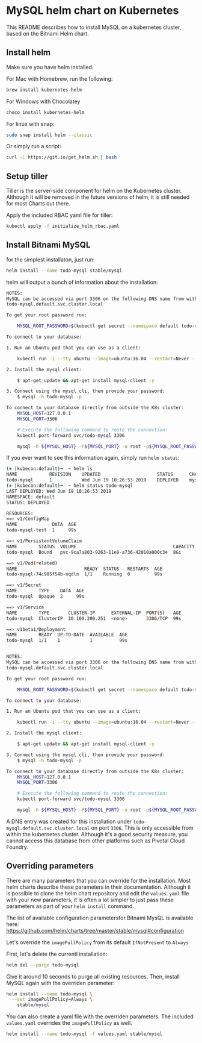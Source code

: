 # MySQL helm chart on Kubernetes
This README describes how to install MySQL on a kubernetes cluster, based on the Bitnami Helm chart. 

## Install helm
Make sure you have helm installed.

For Mac with Homebrew, run the following:

```bash
brew install kubernetes-helm
```

For Windows with Chocolatey

```bash
choco install kubernetes-helm
```

For linux with snap:

```bash
sudo snap install helm --classic
```

Or simply run a script:

```bash
curl -L https://git.io/get_helm.sh | bash
```

## Setup tiller
Tiller is the server-side component for helm on the Kubernetes cluster. Although it will be removed in the future versions of helm, it is still needed for most Charts out there.

Apply the included RBAC yaml file for tiller:

```bash
kubectl apply -f initialize_helm_rbac.yaml
```

## Install Bitnami MySQL

for the simplest installaton, just run:

```bash
helm install --name todo-mysql stable/mysql
```

helm will output a bunch of information about the installation:

```bash
NOTES:
MySQL can be accessed via port 3306 on the following DNS name from within your cluster:
todo-mysql.default.svc.cluster.local

To get your root password run:

    MYSQL_ROOT_PASSWORD=$(kubectl get secret --namespace default todo-mysql -o jsonpath="{.data.mysql-root-password}" | base64 --decode; echo)

To connect to your database:

1. Run an Ubuntu pod that you can use as a client:

    kubectl run -i --tty ubuntu --image=ubuntu:16.04 --restart=Never -- bash -il

2. Install the mysql client:

    $ apt-get update && apt-get install mysql-client -y

3. Connect using the mysql cli, then provide your password:
    $ mysql -h todo-mysql -p

To connect to your database directly from outside the K8s cluster:
    MYSQL_HOST=127.0.0.1
    MYSQL_PORT=3306

    # Execute the following command to route the connection:
    kubectl port-forward svc/todo-mysql 3306

    mysql -h ${MYSQL_HOST} -P${MYSQL_PORT} -u root -p${MYSQL_ROOT_PASSWORD}
```

If you ever want to see this information again, simply run `helm status`:

```bash
(⎈ |kubecon:default)➜  ~ helm ls
NAME          	REVISION	UPDATED                 	STATUS  	CHART                   	APP VERSION	NAMESPACE
todo-mysql    	1       	Wed Jun 19 10:26:53 2019	DEPLOYED	mysql-0.15.0            	5.7.14     	default  
(⎈ |kubecon:default)➜  ~ helm status todo-mysql
LAST DEPLOYED: Wed Jun 19 10:26:53 2019
NAMESPACE: default
STATUS: DEPLOYED

RESOURCES:
==> v1/ConfigMap
NAME             DATA  AGE
todo-mysql-test  1     99s

==> v1/PersistentVolumeClaim
NAME        STATUS  VOLUME                                    CAPACITY  ACCESS MODES  STORAGECLASS  AGE
todo-mysql  Bound   pvc-9ca7a803-9263-11e9-a736-42010a000c34  8Gi       RWO           standard      99s

==> v1/Pod(related)
NAME                         READY  STATUS   RESTARTS  AGE
todo-mysql-74c985f54b-nqdln  1/1    Running  0         99s

==> v1/Secret
NAME        TYPE    DATA  AGE
todo-mysql  Opaque  2     99s

==> v1/Service
NAME        TYPE       CLUSTER-IP      EXTERNAL-IP  PORT(S)   AGE
todo-mysql  ClusterIP  10.100.200.251  <none>       3306/TCP  99s

==> v1beta1/Deployment
NAME        READY  UP-TO-DATE  AVAILABLE  AGE
todo-mysql  1/1    1           1          99s


NOTES:
MySQL can be accessed via port 3306 on the following DNS name from within your cluster:
todo-mysql.default.svc.cluster.local

To get your root password run:

    MYSQL_ROOT_PASSWORD=$(kubectl get secret --namespace default todo-mysql -o jsonpath="{.data.mysql-root-password}" | base64 --decode; echo)

To connect to your database:

1. Run an Ubuntu pod that you can use as a client:

    kubectl run -i --tty ubuntu --image=ubuntu:16.04 --restart=Never -- bash -il

2. Install the mysql client:

    $ apt-get update && apt-get install mysql-client -y

3. Connect using the mysql cli, then provide your password:
    $ mysql -h todo-mysql -p

To connect to your database directly from outside the K8s cluster:
    MYSQL_HOST=127.0.0.1
    MYSQL_PORT=3306

    # Execute the following command to route the connection:
    kubectl port-forward svc/todo-mysql 3306

    mysql -h ${MYSQL_HOST} -P${MYSQL_PORT} -u root -p${MYSQL_ROOT_PASSWORD}
```

A DNS entry was created for this installation under `todo-mysql.default.svc.cluster.local` on port `3306`. This is only accessible from within the kubernetes cluster. Although it's a good security measure, you cannot access this database from other platforms such as Pivotal Cloud Foundry.

## Overriding parameters

There are many parameters that you can override for the installation. Most helm charts describe these parameters in their documentation. Although it is possible to clone the helm chart repository and edit the `values.yaml` file with your new parameters, it is often a lot simpler to just pass these parameters as part of your `helm install` command.

The list of available configuration parametersfor Bitnami MysQL is available here: https://github.com/helm/charts/tree/master/stable/mysql#configuration

Let's override the `imagePullPolicy` from its default `IfNotPresent` to `Always`

First, let's delete the currentl installation:

```bash
helm del --purge todo-mysql
```

Give it around 10 seconds to purge all existing resources. Then, install MySQL again with the overriden parameter:

```bash
helm install --name todo-mysql \
  --set imagePullPolicy=Always \
    stable/mysql
```

You can also create a yaml file with the overriden parameters. The included `values.yaml` overrides the `imagePullPolicy` as well.

```bash
helm install --name todo-mysql -f values.yaml stable/mysql
```
